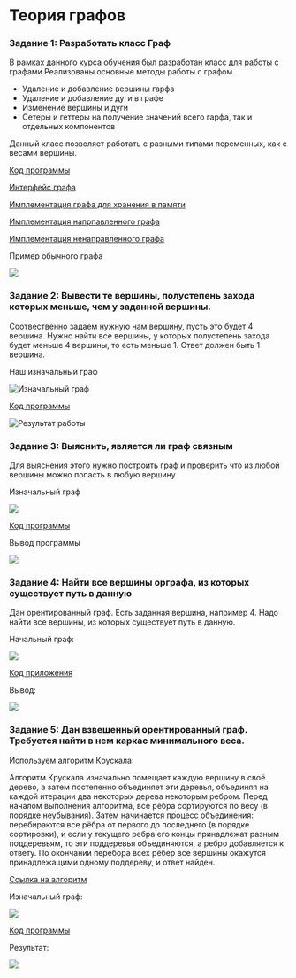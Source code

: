 # Теория графов

### Задание 1: Разработать класс Граф

В рамках данного курса обучения был разработан класс для работы с графами
Реализованы основные методы работы с графом.

* Удаление и добавление вершины гарфа
* Удаление и добавление дуги в графе
* Изменение вершины и дуги
* Сетеры и геттеры на получение значений всего гарфа, так и отдельных компонентов

Данный класс позволяет работать с разными типами переменных, как с весами вершины.

[Код программы](main.go)

[Интерфейс графа](graph/graph.go)

[Имплементация графа для хранения в памяти](graph/store.go)

[Имплементация напрпавленного графа](graph/directed.go)

[Имплементация ненаправленного графа](graph/undirected.go)


Пример обычного графа

![](images/example.gv.svg)

### Задание 2: Вывести те вершины, полустепень захода которых меньше, чем у заданной вершины.

Соотвественно задаем нужную нам вершину, пусть это будет 4 вершина.
Нужно найти все вершины, у которых полустепень захода будет меньше 4 вершины, то есть меньше 1. Ответ должен быть 1 вершина.

Наш изначальный граф

![Изначальный граф](images/lab2/test.gv.svg)

[Код программы](lab2.go)

![Результат работы](images/lab2/result1.png)

### Задание 3: Выяснить, является ли граф связным

Для выяснения этого нужно построить граф и проверить что из любой вершины можно попасть в любую вершину

Изначальный граф

![](images/lab3/test.gv.svg)

[Код программы](lab3.go)

Вывод программы

![](images/lab3/result.png)


### Задание 4: Найти все вершины орграфа, из которых существует путь в данную

Дан орентированный граф. Есть заданная вершина, например 4. Надо найти все вершины, из которых существует путь в данную.

Начальный граф:

![](images/lab4/test.gv.svg)

[Код приложения](lab4.go)

Вывод:

![](images/lab4/result.png)


### Задание 5: Дан взвешенный орентированный граф. Требуется найти в нем каркас минимального веса.

Используем алгоритм Крускала:

Алгоритм Крускала изначально помещает каждую вершину в своё дерево, а затем постепенно объединяет эти деревья, объединяя на каждой итерации два некоторых дерева некоторым ребром. Перед началом выполнения алгоритма, все рёбра сортируются по весу (в порядке неубывания). Затем начинается процесс объединения: перебираются все рёбра от первого до последнего (в порядке сортировки), и если у текущего ребра его концы принадлежат разным поддеревьям, то эти поддеревья объединяются, а ребро добавляется к ответу. По окончании перебора всех рёбер все вершины окажутся принадлежащими одному поддереву, и ответ найден.

[Ссылка на алгоритм](https://e-maxx.ru/algo/mst_kruskal)

Изначальный граф:

![](images/lab5/graph.png)

[Код программы](lab5.go)

Результат:

![](images/lab5/result.png)
